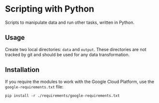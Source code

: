 # Scripting with Python

Scripts to manipulate data and run other tasks, written in Python.

## Usage

Create two local directories: `data` and `output`. These directories are not tracked by git and should be used for any data transformation.

## Installation

If you require the modules to work with the Google Cloud Platform, use the `google-requirements.txt` file:

```
pip install -r ./requirements/google-requirements.txt
```
